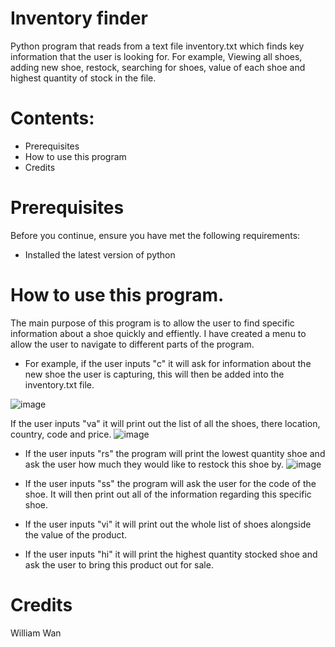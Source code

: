 # Inventory finder 

Python program that reads from a text file inventory.txt which finds key information that the user is looking for. For example, Viewing all shoes, adding new shoe, restock, searching for shoes, value of each shoe and highest quantity of stock in the file. 

# Contents:
* Prerequisites  
* How to use this program 
* Credits 


# Prerequisites
Before you continue, ensure you have met the following requirements:
* Installed the latest version of python

# How to use this program. 
The main purpose of this program is to allow the user to find specific information about a shoe quickly and effiently. I have created a menu to allow the user to navigate to different parts of the program.

* For example, if the user inputs "c" it will ask for information about the new shoe the user is capturing, this will then be added into the inventory.txt file.

![image](https://user-images.githubusercontent.com/122927183/214085702-bc392784-dc94-4037-a386-067dee2ed5b3.png)

If the user inputs "va" it will print out the list of all the shoes, there location, country, code and price. 
![image](https://user-images.githubusercontent.com/122927183/214086638-29510de0-cd08-4f2f-8fe5-3fd6de1fbddb.png)

* If the user inputs "rs" the program will print the lowest quantity shoe and ask the user how much they would like to restock this shoe by. 
![image](https://user-images.githubusercontent.com/122927183/214088039-ab2b2fa1-790e-4afc-be5f-db131bfb47a9.png)

* If the user inputs "ss" the program will ask the user for the code of the shoe. It will then print out all of the information regarding this specific shoe. 

* If the user inputs "vi" it will print out the whole list of shoes alongside the value of the product.

* If the user inputs "hi" it will print the highest quantity stocked shoe and ask the user to bring this product out for sale. 


# Credits 
William Wan 
